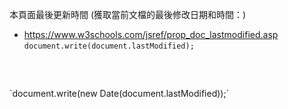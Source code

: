 本頁面最後更新時間 (獲取當前文檔的最後修改日期和時間：)<br>
* https://www.w3schools.com/jsref/prop_doc_lastmodified.asp<br>
`document.write(document.lastModified);`<br>
<pre>
<script>document.write(document.lastModified); </script>    
</pre>
`document.write(new Date(document.lastModified));`
<pre>
<script>document.write(new Date(document.lastModified)); </script>    
</pre>